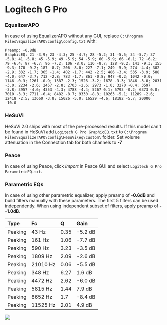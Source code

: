 # Logitech G Pro

### EqualizerAPO
In case of using EqualizerAPO without any GUI, replace `C:\Program Files\EqualizerAPO\config\config.txt`
with:
```
Preamp: -0.8dB
GraphicEQ: 21 -3.9; 23 -4.3; 25 -4.7; 28 -5.2; 31 -5.5; 34 -5.7; 37 -5.8; 41 -5.8; 45 -5.9; 49 -5.9; 54 -5.9; 60 -5.9; 66 -6.1; 72 -6.2; 79 -6.4; 87 -6.7; 96 -7.2; 106 -8.0; 116 -8.7; 128 -9.2; 141 -9.3; 155 -9.3; 170 -9.2; 187 -8.7; 206 -8.0; 227 -7.1; 249 -5.9; 274 -4.4; 302 -2.9; 332 -1.7; 365 -1.4; 402 -1.7; 442 -2.5; 486 -3.4; 535 -3.9; 588 -4.0; 647 -3.7; 712 -2.8; 783 -1.7; 861 -0.8; 947 -0.2; 1042 -0.0; 1146 -0.3; 1261 -0.9; 1387 -2.3; 1526 -3.2; 1678 -3.3; 1846 -3.0; 2031 -3.0; 2234 -2.6; 2457 -2.8; 2703 -2.6; 2973 -1.0; 3270 -0.4; 3597 -3.8; 3957 -4.6; 4353 -4.3; 4788 -4.4; 5267 0.1; 5793 -0.2; 6373 0.0; 7010 -3.3; 7711 -6.4; 8482 -8.7; 9330 -8.3; 10263 -5.1; 11289 -2.6; 12418 -2.5; 13660 -3.8; 15026 -5.0; 16529 -4.6; 18182 -5.7; 20000 -10.0
```

### HeSuVi
HeSuVi 2.0 ships with most of the pre-processed results. If this model can't be found in HeSuVi add
`Logitech G Pro GraphicEQ.txt` to `C:\Program Files\EqualizerAPO\config\HeSuVi\eq\custom\` folder.
Set volume attenuation in the Connection tab for both channels to **-7**

### Peace
In case of using Peace, click *Import* in Peace GUI and select `Logitech G Pro ParametricEQ.txt`.

### Parametric EQs
In case of using other parametric equalizer, apply preamp of **-0.6dB** and build filters manually
with these parameters. The first 5 filters can be used independently.
When using independent subset of filters, apply preamp of **--1.0dB**.

| Type    | Fc       |    Q | Gain    |
|:--------|:---------|:-----|:--------|
| Peaking | 43 Hz    | 0.35 | -5.2 dB |
| Peaking | 161 Hz   | 1.06 | -7.7 dB |
| Peaking | 590 Hz   | 3.23 | -3.5 dB |
| Peaking | 1809 Hz  | 2.09 | -2.6 dB |
| Peaking | 21010 Hz | 0.06 | -5.5 dB |
| Peaking | 348 Hz   | 6.27 | 1.6 dB  |
| Peaking | 4472 Hz  | 2.62 | -6.0 dB |
| Peaking | 5815 Hz  | 1.44 | 7.9 dB  |
| Peaking | 8652 Hz  | 1.7  | -8.4 dB |
| Peaking | 11525 Hz | 2.01 | 4.9 dB  |

![](https://raw.githubusercontent.com/jaakkopasanen/AutoEq/master/results/rtings/avg/Logitech%20G%20Pro/Logitech%20G%20Pro.png)